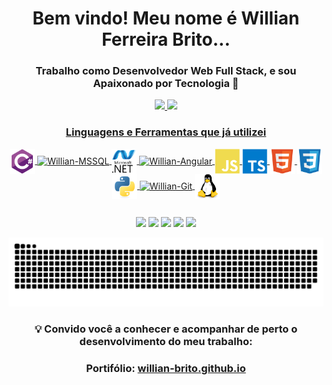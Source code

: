 <h1 align="center">Bem vindo! Meu nome é Willian Ferreira Brito...</h1> 
<h3 align="center">Trabalho como Desenvolvedor Web Full Stack, e sou Apaixonado por Tecnologia 🤩</h3>

<div align="center">
  <a href="https://github.com/Willian-Brito">
  <img height="180em" src="https://github-readme-stats.vercel.app/api?username=Willian-Brito&show_icons=true&theme=dracula&include_all_commits=true&count_private=true"/>
  <img height="180em" src="https://github-readme-stats.vercel.app/api/top-langs/?username=Willian-Brito&layout=compact&langs_count=7&theme=dracula"/>
</div>
  
<h3 align="center">Linguagens e Ferramentas que já utilizei</h3>
 <p align="center">
  <img align="center" alt="Willian-Csharp" height="40" width="40" src="https://raw.githubusercontent.com/devicons/devicon/master/icons/csharp/csharp-original.svg">
  <img align="center" alt="Willian-MSSQL" width="40" height="40" src="https://img.icons8.com/color/50/000000/microsoft-sql-server.png" /> 
  <img align="center" alt="Willian-DotNet" width="40" height="40" src="https://raw.githubusercontent.com/devicons/devicon/master/icons/dot-net/dot-net-original-wordmark.svg"/>
  <img align="center" alt="Willian-Angular" height="40" width="40" src="https://img.icons8.com/color/48/000000/angularjs.png">
  <img align="center" alt="Willian-Js" height="40" width="40" src="https://raw.githubusercontent.com/devicons/devicon/master/icons/javascript/javascript-plain.svg">
  <img align="center" alt="Willian-Ts" height="40" width="40" src="https://raw.githubusercontent.com/devicons/devicon/master/icons/typescript/typescript-plain.svg">
  <img align="center" alt="Willian-HTML" height="40" width="40" src="https://raw.githubusercontent.com/devicons/devicon/master/icons/html5/html5-original.svg">
  <img align="center" alt="Willian-CSS" height="40" width="40" src="https://raw.githubusercontent.com/devicons/devicon/master/icons/css3/css3-original.svg">
  <img align="center" alt="Willian-Python" height="40" width="40" src="https://raw.githubusercontent.com/devicons/devicon/master/icons/python/python-original.svg">
  <img align="center" alt="Willian-Git" width="40" height="40" src="https://www.vectorlogo.zone/logos/git-scm/git-scm-icon.svg" />
  <img align="center" alt="Willian-Csharp" height="40" width="40" src="https://raw.githubusercontent.com/devicons/devicon/master/icons/linux/linux-original.svg">
</p>
  
  ##
  
<div align="center">
  <a href="https://www.instagram.com/willwfb/" target="_blank"><img src="https://img.shields.io/badge/-Instagram-%23E4405F?style=for-the-badge&logo=instagram&logoColor=white"    target="_blank"></a>
  <a href = "mailto:willianbrito05@gmail.com"><img src="https://img.shields.io/badge/Gmail-D14836?style=for-the-badge&logo=gmail&logoColor=white" target="_blank"></a>
  <a href="https://www.linkedin.com/in/willian-ferreira-brito" target="_blank"><img src="https://img.shields.io/badge/-LinkedIn-%230077B5?style=for-the-badge&logo=linkedin&logoColor=white" target="_blank"></a> 
  <a href = "mailto:willian_brito00@gmail.com"><img src="https://img.shields.io/badge/-Hotmail-D3D3D3?style=for-the-badge&logo=microsoft-outlook&logoColor=0078d4" target="_blank"></a>
  <a href="https://www.facebook.com/willian.brito.908390"><img src="https://img.shields.io/badge/Facebook-1877F2?style=for-the-badge&logo=facebook&logoColor=white" target="_blank"></a>
  
![Snake animation](https://github.com/Willian-Brito/Willian-Brito/blob/output/github-contribution-grid-snake.svg)

<h3>💡 Convido você a conhecer e acompanhar de perto o desenvolvimento do meu trabalho:<br></h3>
 <h3>Portifólio: <a href="https://willian-brito.github.io" target="_blank">willian-brito.github.io</a>
</div>
